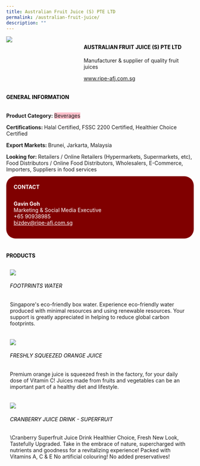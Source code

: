 ```yaml
--- 
title: Australian Fruit Juice (S) PTE LTD 
permalink: /australian-fruit-juice/ 
description: ""
--- 
```

<div class="flex-paragraph"> 
<p style="text-transform: uppercase">
</p>
</div> 
<div class="flex-container" style="display: flex; flex-wrap: wrap;"> 
<div class="card sgds" style="flex: 1 1 40%; display: block;">
<img src="https://drive.google.com/uc?id=1rrRspxse4Ki-fycFb6lnEAXmF9L46f0Z&amp;export=download">
</div> 
<div class="card-sgds" style="flex: 1 1 58%; display: block; margin-left: 3px"> 
<h4 style="text-transform: uppercase; color: black;">
<b>Australian Fruit Juice (S) Pte ltd
</b>
</h4> 
<p>Manufacturer &amp; supplier of quality fruit juices
</p> 
<p>
<a href="http://www.ripe-afj.com.sg/" target="_blank">www.ripe-afj.com.sg
</a>
</p> 
</div> 
</div> 
<h4 style="text-transform: uppercase; color: black;">
<b>General Information
</b>
</h4> 
<div class="flex-container" style="display: flex; flex-wrap: wrap;"> 
<div class="card sgds" style="flex: 1 1 65%; display: block; align-self: stretch"> 
<div class="flex-paragraph"> 
<p>
<b>Product Category: 
</b>
<span style="background-color: pink; border-radius: 10 px;">Beverages
</span>
</p> 
<p>
<b>Certifications: 
</b>Halal Certified, FSSC 2200 Certified, Healthier Choice Certified
</p> 
<p>
<b>Export Markets: 
</b>Brunei, Jarkarta, Malaysia
</p> 
<p style="margin-bottom: 10px;">
<b>Looking for: 
</b>Retailers / Online Retailers (Hypermarkets, Supermarkets, etc), Food Distributors / Online Food Distributors, Wholesalers, E-Commerce, Importers, Suppliers in food services
</p> 
</div> 
</div> 
<div class="card sgds" style="flex: 1 1 35%; padding: 10px; display: block; background-color: maroon; border-radius: 25px; align-self: center;"> 
<h4 style="color: white; margin-top: 10px; margin-left: 10px;">CONTACT
</h4> 
<div class="flex-paragraph"> 
<p style="padding: 10px; color: white;">
<b>Gavin Goh
</b>
<br>Marketing &amp; Social Media Executive
<br>+65 90938985
<br>
<a href="mailto:bizdev@ripe-afj.com.sg" style="color: white;">bizdev@ripe-afj.com.sg
</a>
</p> 
</div> 
</div> 
</div> 
<br> 
<h4 style="text-transform: uppercase; color: black;">
<b>products
</b>
</h4> 
<div style="display: flex; flex-wrap: wrap;"> 
<div class="card sgds" style="flex: 1 1 47%; margin: 10px; display: block;"> 
<div class="flex-image" style="display: block;">
<img src="https://drive.google.com/uc?id=18zsOoteB9GJTqxeIA7LqiCagkd084EUr&export=download">
</div> 
<div class="flex-paragraph"> 
<h6 style="text-transform: uppercase; color: black;">Footprints Water
</h6> 
<p>Singapore's eco-friendly box water. Experience eco-friendly water produced with minimal resources and using renewable resources. Your support is greatly appreciated in helping to reduce global carbon footprints. 
</p>
</div> 
</div> 
<div class="card sgds" style="flex: 1 1 47%; margin: 10px; display: block;"> 
<div class="flex-image" style="display: block;">
<img src="https://drive.google.com/uc?id=1wGzwut-Xoldycc4Zon0yiQtCMHgoosYy&export=download">
</div> 
<div class="flex-paragraph"> 
<h6 style="text-transform: uppercase; color: black;"> Freshly squeezed orange juice
</h6> 
<p>Premium orange juice is squeezed fresh in the factory, for your daily dose of Vitamin C! Juices made from fruits and vegetables can be an important part of a healthy diet and lifestyle. 
</p>
</div> 
</div> 
<div class="card sgds" style="flex: 1 1 47%; margin: 10px; display: block;"> 
<div class="flex-image" style="display: block;">
<img src="https://drive.google.com/uc?id=16-EGIFJaEH4iCu45r3thDCK12PCYbXQh&export=download">
</div> 
<div class="flex-paragraph"> 
<h6 style="text-transform: uppercase; color: black;">Cranberry Juice Drink - Superfruit
</h6> 
<p>\Cranberry Superfruit Juice Drink Healthier Choice, Fresh New Look, Tastefully Upgraded. Take in the embrace of nature, supercharged with nutrients and goodness for a revitalizing experience! Packed with Vitamins A, C & E No artificial colouring! No added preservatives! 
</p>
</div> 
</div> 
</div>